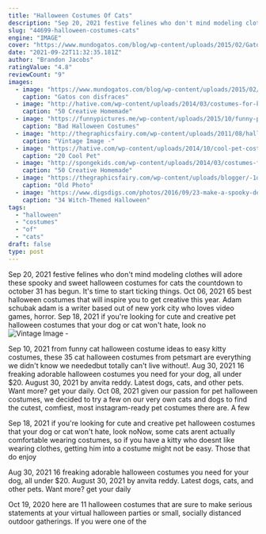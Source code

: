 ```yaml
---
title: "Halloween Costumes Of Cats"
description: "Sep 20, 2021 festive felines who don't mind modeling clothes will adore these spooky and sweet halloween costumes for cats the countdown to october 31 has begun. It's time to start ticking things"
slug: "44699-halloween-costumes-cats"
engine: "IMAGE"
cover: "https://www.mundogatos.com/blog/wp-content/uploads/2015/02/Gatos-con-disfraces-originales-12.jpg"
date: "2021-09-22T11:32:35.181Z"
author: "Brandon Jacobs"
ratingValue: "4.8"
reviewCount: "9"
images:
  - image: "https://www.mundogatos.com/blog/wp-content/uploads/2015/02/Gatos-con-disfraces-originales-12.jpg"
    caption: "Gatos con disfraces"
  - image: "http://hative.com/wp-content/uploads/2014/03/costumes-for-kids/37-little-mummies-kid-costume.jpg"
    caption: "50 Creative Homemade"
  - image: "https://funnypictures.me/wp-content/uploads/2015/10/funny-pictures-bad-halloween-costumes-ham.jpg"
    caption: "Bad Halloween Costumes"
  - image: "http://thegraphicsfairy.com/wp-content/uploads/2011/08/halloween+cat+vintage+image+graphicsfairy3.jpg"
    caption: "Vintage Image -"
  - image: "https://hative.com/wp-content/uploads/2014/10/cool-pet-costumes/20-cool-pet-costumes.jpg"
    caption: "20 Cool Pet"
  - image: "http://spongekids.com/wp-content/uploads/2014/03/costumes-for-kids/41-peacock-kid-costume-idea.jpg"
    caption: "50 Creative Homemade"
  - image: "https://thegraphicsfairy.com/wp-content/uploads/blogger/-1oPhxfuwcQo/UBGv8MG_IOI/AAAAAAAAS9Y/RD9446yPoew/s1600/Pierrot-Children-GraphicsFairy.jpg"
    caption: "Old Photo"
  - image: "https://www.digsdigs.com/photos/2016/09/23-make-a-spooky-decoration-for-outdoor-using-balloons-and-black-tulle.jpg"
    caption: "34 Witch-Themed Halloween"
tags:
  - "halloween"
  - "costumes"
  - "of"
  - "cats"
draft: false
type: post
---
```


Sep 20, 2021 festive felines who don't mind modeling clothes will adore these spooky and sweet halloween costumes for cats the countdown to october 31 has begun. It's time to start ticking things. Oct 06, 2021 65 best halloween costumes that will inspire you to get creative this year.  Adam schubak adam is a writer based out of new york city who loves video games, horror. Sep 18, 2021 if you're looking for cute and creative pet halloween costumes that your dog or cat won't hate, look no
![Vintage Image -](http://thegraphicsfairy.com/wp-content/uploads/2011/08/halloween+cat+vintage+image+graphicsfairy3.jpg "Vintage Image -")

Sep 10, 2021 from funny cat halloween costume ideas to easy kitty costumes, these 35 cat halloween costumes from petsmart are everything we didn&#39;t know we neededbut totally can&#39;t live without!. Aug 30, 2021 16 freaking adorable halloween costumes you need for your dog, all under $20. August 30, 2021 by anvita reddy.  Latest dogs, cats, and other pets. Want more? get your daily. Oct 08, 2021 given our passion for pet halloween costumes, we decided to try a few on our very own cats and dogs to find the cutest, comfiest, most instagram-ready pet costumes there are. A few
<!--inArticleAds-->

<!--galleryOne-->

Sep 18, 2021 if you're looking for cute and creative pet halloween costumes that your dog or cat won't hate, look noNow, some cats arent actually comfortable wearing costumes, so if you have a kitty who doesnt like wearing clothes, getting him into a costume might not be easy. Those that do enjoy
<!--inArticleAds-->

<!--galleryTwo-->

Aug 30, 2021 16 freaking adorable halloween costumes you need for your dog, all under $20. August 30, 2021 by anvita reddy.  Latest dogs, cats, and other pets. Want more? get your daily
<!--galleryThree-->

Oct 19, 2020 here are 11 halloween costumes that are sure to make serious statements at your virtual halloween parties or small, socially distanced outdoor gatherings.  If you were one of the